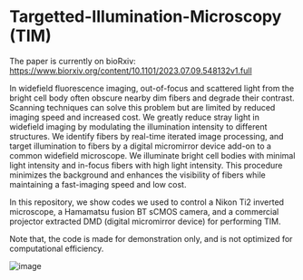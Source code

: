 # Targetted-Illumination-Microscopy (TIM)

The paper is currently on bioRxiv: https://www.biorxiv.org/content/10.1101/2023.07.09.548132v1.full

In widefield fluorescence imaging, out-of-focus and scattered light from the bright cell body often obscure nearby dim fibers and degrade their contrast. Scanning techniques can solve this problem but are limited by reduced imaging speed and increased cost. We greatly reduce stray light in widefield imaging by modulating the illumination intensity to different structures. We identify fibers by real-time iterated image processing, and target illumination to fibers by a digital micromirror device add-on to a common widefield microscope. We illuminate bright cell bodies with minimal light intensity and in-focus fibers with high light intensity. This procedure minimizes the background and enhances the visibility of fibers while maintaining a fast-imaging speed and low cost. 

In this repository, we show codes we used to control a Nikon Ti2 inverted microscope, a Hamamatsu fusion BT sCMOS camera, and a commercial projector extracted DMD (digital micromirror device) for performing TIM.

Note that, the code is made for demonstration only, and is not optimized for computational efficiency.

![image](https://github.com/wormneurolab/Targeted-Illumination-Microscopy/assets/73413475/db961494-074b-41ad-b8da-f6855a30163b)

